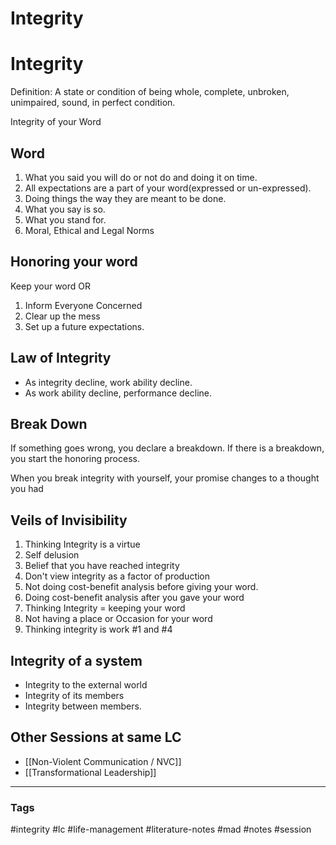 # Integrity

# Integrity

Definition: A state or condition of being whole, complete, unbroken, unimpaired, sound, in perfect condition.

Integrity of your Word

## Word 
1. What you said you will do or not do and doing it on time.
2. All expectations are a part of your word(expressed or un-expressed).
3. Doing things the way they are meant to be done.
4. What you say is so.
5. What you stand for.
6. Moral, Ethical and Legal Norms

## Honoring your word
Keep your word OR
1. Inform Everyone Concerned
2. Clear up the mess
3. Set up a future expectations.

## Law of Integrity
- As integrity decline, work ability decline.
- As work ability decline, performance decline.


## Break Down
If something goes wrong, you declare a breakdown.
If there is a breakdown, you start the honoring process.

When you break integrity with yourself, your promise changes to a thought you had

## Veils of Invisibility

1. Thinking Integrity is a virtue
2. Self delusion
3. Belief that you have reached integrity
4. Don't view integrity as a factor of production
5. Not doing cost-benefit analysis before giving your word.
6. Doing cost-benefit analysis after you gave your word
7. Thinking Integrity = keeping your word
8. Not having a place or Occasion for your word
9. Thinking integrity is work #1 and #4

## Integrity of a system
- Integrity to the external world
- Integrity of its members
- Integrity between members.

## Other Sessions at same LC
- [[Non-Violent Communication / NVC]]
- [[Transformational Leadership]]


---
### Tags
#integrity #lc #life-management #literature-notes #mad #notes #session
